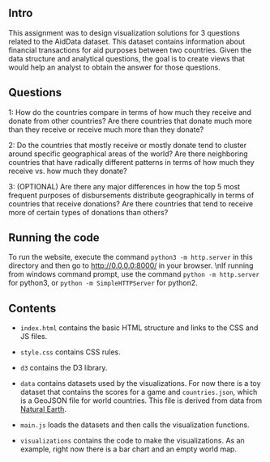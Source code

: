 ## Intro

This assignment was to design visualization solutions for 3 questions related to the AidData dataset. This dataset contains information about financial transactions for aid purposes between two countries. Given the data structure and analytical questions, the goal is to create views that would help an analyst to obtain the answer for those questions.

## Questions

1: How do the countries compare in terms of how much they receive and donate from other countries? Are there countries that donate much more than they receive or receive much more than they donate?

2: Do the countries that mostly receive or mostly donate tend to cluster around specific geographical areas of the world? Are there neighboring countries that have radically different patterns in terms of how much they receive vs. how much they donate?

3: (OPTIONAL) Are there any major differences in how the top 5 most frequent purposes of disbursements distribute geographically in terms of  countries that receive donations? Are there countries that tend to receive more of certain types of donations than others?

## Running the code

To run the website, execute the command `python3 -m http.server` in this directory and then go to http://0.0.0.0:8000/ in your browser.
\nIf running from windows command prompt, use the command `python -m http.server` for python3, or `python -m SimpleHTTPServer` for python2. 

## Contents

* `index.html` contains the basic HTML structure and links to the CSS and JS files.

* `style.css` contains CSS rules.

* `d3` contains the D3 library.

* `data` contains datasets used by the visualizations. For now there is a toy dataset that contains the scores for a game and `countries.json`, which is a GeoJSON file for world countries. This file is derived from data from [Natural Earth](https://www.naturalearthdata.com).

* `main.js` loads the datasets and then calls the visualization functions.

* `visualizations` contains the code to make the visualizations. As an example, right now there is a bar chart and an empty world map.
